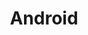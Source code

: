 ---
layout: tag-list
type: sub-category
title: Android
slug: android
category: dev-blog
sidebar: true
order: 1
description: >
   Android Study
---